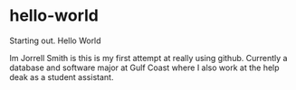 # hello-world
Starting out. Hello World

Im Jorrell Smith is this is my first attempt at really using github. Currently a database and software major at Gulf Coast where I also work at the help deak as a student assistant.
